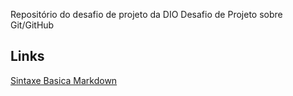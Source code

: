 Repositório do desafio de projeto da DIO
Desafio de Projeto sobre Git/GitHub

## Links
[Sintaxe Basica Markdown](https://www.markdownguide.org/basic-syntax/)
